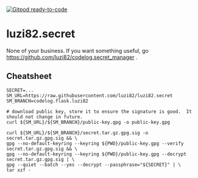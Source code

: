 [![Gitpod ready-to-code](https://img.shields.io/badge/Gitpod-ready--to--code-blue?logo=gitpod)](https://gitpod.io/#https://github.com/luzi82/codelog.secret_manager)

# luzi82.secret

None of your business.
If you want something useful, go https://github.com/luzi82/codelog.secret_manager .

## Cheatsheet

```
SECRET=...
SM_URL=https://raw.githubusercontent.com/luzi82/luzi82.secret
SM_BRANCH=codelog.flask.luzi82

# download public key, store it to ensure the signature is good.  It should not change in future.
curl ${SM_URL}/${SM_BRANCH}/public-key.gpg -o public-key.gpg

curl ${SM_URL}/${SM_BRANCH}/secret.tar.gz.gpg.sig -o secret.tar.gz.gpg.sig && \
gpg --no-default-keyring --keyring ${PWD}/public-key.gpg --verify secret.tar.gz.gpg.sig && \
gpg --no-default-keyring --keyring ${PWD}/public-key.gpg --decrypt secret.tar.gz.gpg.sig | \
gpg --quiet --batch --yes --decrypt --passphrase="${SECRET}" | \
tar xzf -
```
